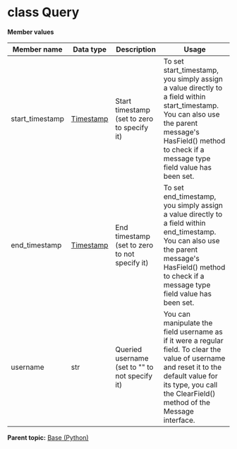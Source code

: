 # class Query

 **Member values** 

|Member name|Data type|Description|Usage|
|-----------|---------|-----------|-----|
|start\_timestamp| [Timestamp](../Common/Timestamp.md#)|Start timestamp \(set to zero to specify it\)|To set start\_timestamp, you simply assign a value directly to a field within start\_timestamp. You can also use the parent message's HasField\(\) method to check if a message type field value has been set.|
|end\_timestamp| [Timestamp](../Common/Timestamp.md#)|End timestamp \(set to zero to not specify it\)|To set end\_timestamp, you simply assign a value directly to a field within end\_timestamp. You can also use the parent message's HasField\(\) method to check if a message type field value has been set.|
|username|str|Queried username \(set to "" to not specify it\)|You can manipulate the field username as if it were a regular field. To clear the value of username and reset it to the default value for its type, you call the ClearField\(\) method of the Message interface.|

**Parent topic:** [Base \(Python\)](../../summary_pages/Base.md)

